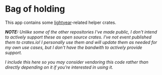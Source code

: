 # Bag of holding

This app contains some
[lightyear](https://github.com/cBournhonesque/lightyear)-related helper crates.

***NOTE:** Unlike some of the other repositories I've made public, I don't intend to
actively support these as open source crates. I've not event published them to
crates.io! I personally use them and will update them as needed for my own use
cases, but I don't have the bandwith to actively provide support.*

*I include this here so you may consider vendoring this code rather than
directly depending on it if you're interested in using it.*
